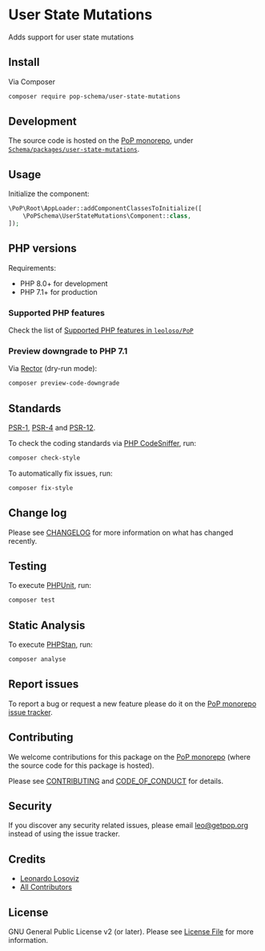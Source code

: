 # User State Mutations

<!--
[![Build Status][ico-travis]][link-travis]
[![Quality Score][ico-code-quality]][link-code-quality]
[![Software License][ico-license]](LICENSE.md)
[![Latest Version on Packagist][ico-version]][link-packagist]
[![Coverage Status][ico-scrutinizer]][link-scrutinizer]
[![Total Downloads][ico-downloads]][link-downloads]
-->

Adds support for user state mutations

## Install

Via Composer

``` bash
composer require pop-schema/user-state-mutations
```

## Development

The source code is hosted on the [PoP monorepo](https://github.com/leoloso/PoP), under [`Schema/packages/user-state-mutations`](https://github.com/leoloso/PoP/tree/master/layers/Schema/packages/user-state-mutations).

## Usage

Initialize the component:

``` php
\PoP\Root\AppLoader::addComponentClassesToInitialize([
    \PoPSchema\UserStateMutations\Component::class,
]);
```

## PHP versions

Requirements:

- PHP 8.0+ for development
- PHP 7.1+ for production

### Supported PHP features

Check the list of [Supported PHP features in `leoloso/PoP`](https://github.com/leoloso/PoP/#supported-php-features)

### Preview downgrade to PHP 7.1

Via [Rector](https://github.com/rectorphp/rector) (dry-run mode):

```bash
composer preview-code-downgrade
```

## Standards

[PSR-1](https://www.php-fig.org/psr/psr-1), [PSR-4](https://www.php-fig.org/psr/psr-4) and [PSR-12](https://www.php-fig.org/psr/psr-12).

To check the coding standards via [PHP CodeSniffer](https://github.com/squizlabs/PHP_CodeSniffer), run:

``` bash
composer check-style
```

To automatically fix issues, run:

``` bash
composer fix-style
```

## Change log

Please see [CHANGELOG](CHANGELOG.md) for more information on what has changed recently.

## Testing

To execute [PHPUnit](https://phpunit.de/), run:

``` bash
composer test
```

## Static Analysis

To execute [PHPStan](https://github.com/phpstan/phpstan), run:

``` bash
composer analyse
```

## Report issues

To report a bug or request a new feature please do it on the [PoP monorepo issue tracker](https://github.com/leoloso/PoP/issues).

## Contributing

We welcome contributions for this package on the [PoP monorepo](https://github.com/leoloso/PoP) (where the source code for this package is hosted).

Please see [CONTRIBUTING](CONTRIBUTING.md) and [CODE_OF_CONDUCT](CODE_OF_CONDUCT.md) for details.

## Security

If you discover any security related issues, please email leo@getpop.org instead of using the issue tracker.

## Credits

- [Leonardo Losoviz][link-author]
- [All Contributors][link-contributors]

## License

GNU General Public License v2 (or later). Please see [License File](LICENSE.md) for more information.

[ico-version]: https://img.shields.io/packagist/v/pop-schema/user-state-mutations.svg?style=flat-square
[ico-license]: https://img.shields.io/badge/license-GPLv2-brightgreen.svg?style=flat-square
[ico-travis]: https://img.shields.io/travis/pop-schema/user-state-mutations/master.svg?style=flat-square
[ico-scrutinizer]: https://img.shields.io/scrutinizer/coverage/g/pop-schema/user-state-mutations.svg?style=flat-square
[ico-code-quality]: https://img.shields.io/scrutinizer/g/pop-schema/user-state-mutations.svg?style=flat-square
[ico-downloads]: https://img.shields.io/packagist/dt/pop-schema/user-state-mutations.svg?style=flat-square

[link-packagist]: https://packagist.org/packages/pop-schema/user-state-mutations
[link-travis]: https://travis-ci.org/pop-schema/user-state-mutations
[link-scrutinizer]: https://scrutinizer-ci.com/g/pop-schema/user-state-mutations/code-structure
[link-code-quality]: https://scrutinizer-ci.com/g/pop-schema/user-state-mutations
[link-downloads]: https://packagist.org/packages/pop-schema/user-state-mutations
[link-author]: https://github.com/leoloso
[link-contributors]: ../../../../../../contributors
